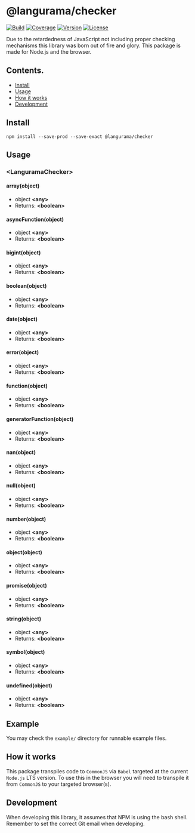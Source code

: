 # @langurama/checker

[![Build](https://img.shields.io/github/workflow/status/langurama/checker/Langurama%20Checker?style=for-the-badge)](https://github.com/langurama/checker/actions?query=workflow%3A%22Langurama+Checker%22)
[![Coverage](https://img.shields.io/codecov/c/github/langurama/checker?style=for-the-badge)](https://codecov.io/gh/langurama/checker/branch/master)
[![Version](https://img.shields.io/npm/v/@langurama/checker.svg?style=for-the-badge)](https://www.npmjs.com/package/@langurama/checker)
[![License](https://img.shields.io/npm/l/@langurama/checker.svg?style=for-the-badge)](https://github.com/langurama/checker/blob/master/LICENSE)

Due to the retardedness of JavaScript not including proper checking mechanisms this library was born out of fire and glory. This package is made for Node.js and the browser.

## Contents.

-   [ Install ](#install)
-   [ Usage ](#usage)
-   [ How it works ](#how-it-works)
-   [ Development ](#development)

<a name="install"></a>

## Install

```
npm install --save-prod --save-exact @langurama/checker
```

<a name="usage"></a>

## Usage

### \<LanguramaChecker\>

#### array(object)

-   object **\<any\>**
-   Returns: **\<boolean\>**

#### asyncFunction(object)

-   object **\<any\>**
-   Returns: **\<boolean\>**

#### bigint(object)

-   object **\<any\>**
-   Returns: **\<boolean\>**

#### boolean(object)

-   object **\<any\>**
-   Returns: **\<boolean\>**

#### date(object)

-   object **\<any\>**
-   Returns: **\<boolean\>**

#### error(object)

-   object **\<any\>**
-   Returns: **\<boolean\>**

#### function(object)

-   object **\<any\>**
-   Returns: **\<boolean\>**

#### generatorFunction(object)

-   object **\<any\>**
-   Returns: **\<boolean\>**

#### nan(object)

-   object **\<any\>**
-   Returns: **\<boolean\>**

#### null(object)

-   object **\<any\>**
-   Returns: **\<boolean\>**

#### number(object)

-   object **\<any\>**
-   Returns: **\<boolean\>**

#### object(object)

-   object **\<any\>**
-   Returns: **\<boolean\>**

#### promise(object)

-   object **\<any\>**
-   Returns: **\<boolean\>**

#### string(object)

-   object **\<any\>**
-   Returns: **\<boolean\>**

#### symbol(object)

-   object **\<any\>**
-   Returns: **\<boolean\>**

#### undefined(object)

-   object **\<any\>**
-   Returns: **\<boolean\>**

<a name="example"></a>

## Example

You may check the `example/` directory for runnable example files.

<a name="how-it-works"></a>

## How it works

This package transpiles code to `CommonJS` via `Babel` targeted at the current `Node.js` LTS version. To use this in the browser you will need to transpile it from `CommonJS` to your targeted browser(s).

## Development

When developing this library, it assumes that NPM is using the bash shell.
Remember to set the correct Git email when developing.
